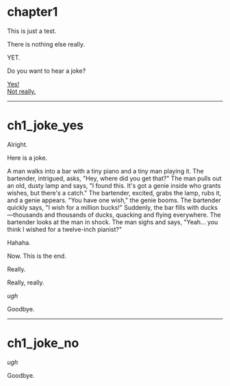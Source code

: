 # chapter1

This is just a test.

There is nothing else really.

YET.


Do you want to hear a joke?

[Yes!](#ch1_joke_yes)  
[Not really.](#ch1_joke_no)

---

# ch1_joke_yes

Alright.

Here is a joke.

A man walks into a bar with a tiny piano and a tiny man playing it. The bartender, intrigued, asks, "Hey, where did you get that?" The man pulls out an old, dusty lamp and says, "I found this. It's got a genie inside who grants wishes, but there's a catch." The bartender, excited, grabs the lamp, rubs it, and a genie appears. "You have one wish," the genie booms. The bartender quickly says, "I wish for a million bucks!" Suddenly, the bar fills with ducks—thousands and thousands of ducks, quacking and flying everywhere. The bartender looks at the man in shock. The man sighs and says, "Yeah… you think I wished for a twelve-inch pianist?"

Hahaha.

Now. This is the end.

Really.

Really, really.

*ugh*

Goodbye.

---

# ch1_joke_no

*ugh*

Goodbye.
